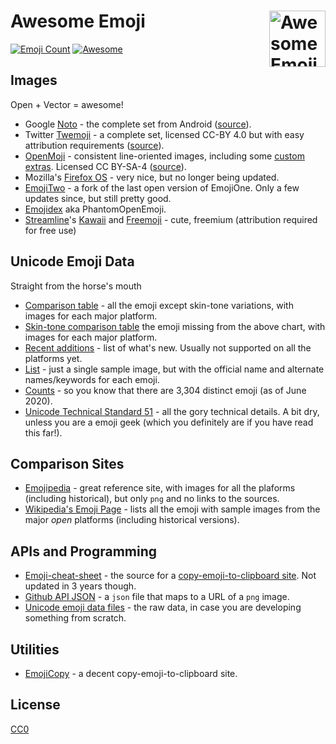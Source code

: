 # Awesome Emoji [<img alt="Awesome Emoji Logo" src="https://www.vectorlogo.zone/logos/awesome-emoji/awesome-emoji-icon.svg" height="90" align="right"/>](https://www.awesome-emoji.org/)
[![Emoji Count](https://img.shields.io/badge/Emoji-3%2C304-brightgreen.svg)](https://unicode.org/emoji/charts/emoji-list.html)
[![Awesome](https://awesome.re/badge.svg)](https://awesome.re)

## Images
Open + Vector = awesome!

 - Google [Noto](https://www.google.com/get/noto/help/emoji/) - the complete set from Android ([source](https://github.com/googlei18n/noto-emoji)).
 - Twitter [Twemoji](https://twemoji.twitter.com/) - a complete set, licensed CC-BY 4.0 but with easy attribution requirements ([source](https://github.com/twitter/twemoji/tree/gh-pages/2/svg)).
 - [OpenMoji](http://openmoji.org/) - consistent line-oriented images, including some [custom extras](https://openmoji.org/library/#group=extras-openmoji).  Licensed CC BY-SA-4 ([source](https://github.com/hfg-gmuend/openmoji)).
 - Mozilla's [Firefox OS](https://github.com/mozilla/fxemoji) - very nice, but no longer being updated.
 - [EmojiTwo](https://emojitwo.github.io/) - a fork of the last open version of EmojiOne.  Only a few updates since, but still pretty good.
 - [Emojidex](https://github.com/emojidex/emojidex-vectors) aka PhantomOpenEmoji.
 - [Streamline](https://www.streamlinehq.com/)'s [Kawaii](https://www.streamlinehq.com/emojis/kawaii-emoji) and [Freemoji](https://www.streamlinehq.com/emojis/freebies-freemojis) - cute, freemium (attribution required for free use)

## Unicode Emoji Data

Straight from the horse's mouth
 - [Comparison table](http://unicode.org/emoji/charts/full-emoji-list.html) - all the emoji except skin-tone variations, with images for each major platform.
 - [Skin-tone comparison table](https://unicode.org/emoji/charts/full-emoji-modifiers.html) the emoji missing from the above chart, with images for each major platform.
 - [Recent additions](https://unicode.org/emoji/charts/emoji-released.html) - list of what's new.  Usually not supported on all the platforms yet.
 - [List](https://unicode.org/emoji/charts/emoji-list.html) - just a single sample image, but with the official name and alternate names/keywords for each emoji.
 - [Counts](https://unicode.org/emoji/charts/emoji-counts.html) - so you know that there are 3,304 distinct emoji (as of June 2020).
 - [Unicode Technical Standard 51](http://unicode.org/reports/tr51/) - all the gory technical details. A bit dry, unless you are a emoji geek (which you definitely are if you have read this far!).

## Comparison Sites
 - [Emojipedia](https://www.emojipedia.com/) - great reference site, with images for all the plaforms (including historical), but only `png` and no links to the sources.
 - [Wikipedia's Emoji Page](https://commons.wikimedia.org/wiki/Emoji) - lists all the emoji with sample images from the major *open* platforms (including historical versions).

## APIs and Programming
 - [Emoji-cheat-sheet](https://github.com/WebpageFX/emoji-cheat-sheet.com) - the source for a [copy-emoji-to-clipboard site](https://www.webfx.com/tools/emoji-cheat-sheet/).  Not updated in 3 years though.
 - [Github API JSON](https://api.github.com/emojis) - a `json` file that maps to a URL of a `png` image.
 - [Unicode emoji data files](http://unicode.org/Public/emoji/12.0/) - the raw data, in case you are developing something from scratch.

## Utilities
 - [EmojiCopy](https://www.emojicopy.com/) - a decent copy-emoji-to-clipboard site.


## License
 [CC0](LICENSE.txt)
